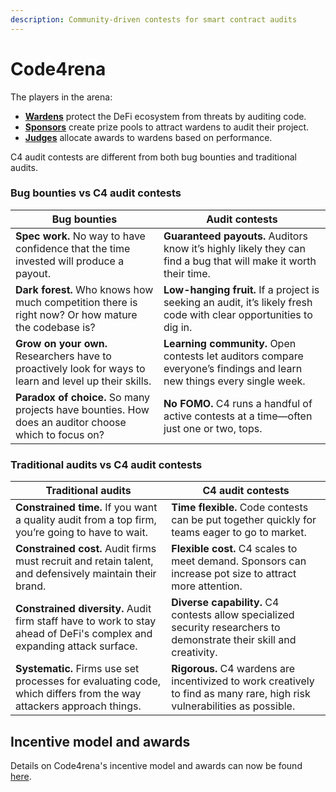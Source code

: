 ```yaml
---
description: Community-driven contests for smart contract audits
---
```


# Code4rena

The players in the arena:

* [**Wardens**](roles/wardens/) protect the DeFi ecosystem from threats by auditing code.
* [**Sponsors**](roles/sponsors/) create prize pools to attract wardens to audit their project.
* [**Judges**](roles/judges/) allocate awards to wardens based on performance.

C4 audit contests are different from both bug bounties and traditional audits.

### Bug bounties vs C4 audit contests

| Bug bounties                                                                                            | Audit contests                                                                                                         |
| ------------------------------------------------------------------------------------------------------- | ---------------------------------------------------------------------------------------------------------------------- |
| **Spec work.** No way to have confidence that the time invested will produce a payout.                  | **Guaranteed payouts.** Auditors know it’s highly likely they can find a bug that will make it worth their time.       |
| **Dark forest.** Who knows how much competition there is right now? Or how mature the codebase is?      | **Low-hanging fruit.** If a project is seeking an audit, it’s likely fresh code with clear opportunities to dig in.    |
| **Grow on your own.** Researchers have to proactively look for ways to learn and level up their skills. | **Learning community.** Open contests let auditors compare everyone’s findings and learn new things every single week. |
| **Paradox of choice.** So many projects have bounties. How does an auditor choose which to focus on?    | **No FOMO.** C4 runs a handful of active contests at a time—often just one or two, tops.                               |

### Traditional audits vs C4 audit contests

| Traditional audits                                                                                                     | C4 audit contests                                                                                                         |
| ---------------------------------------------------------------------------------------------------------------------- | ------------------------------------------------------------------------------------------------------------------------- |
| **Constrained time.** If you want a quality audit from a top firm, you’re going to have to wait.                       | **Time flexible.** Code contests can be put together quickly for teams eager to go to market.                             |
| **Constrained cost.** Audit firms must recruit and retain talent, and defensively maintain their brand.                | **Flexible cost.** C4 scales to meet demand. Sponsors can increase pot size to attract more attention.                    |
| **Constrained diversity.** Audit firm staff have to work to stay ahead of DeFi's complex and expanding attack surface. | **Diverse capability.** C4 contests allow specialized security researchers to demonstrate their skill and creativity.     |
| **Systematic.** Firms use set processes for evaluating code, which differs from the way attackers approach things.     | **Rigorous.** C4 wardens are incentivized to work creatively to find as many rare, high risk vulnerabilities as possible. |

## Incentive model and awards

Details on Code4rena's incentive model and awards can now be found [here](incentive-model-and-awards.md).
